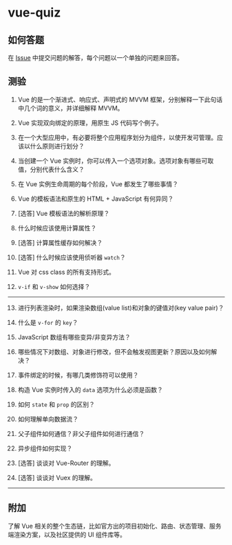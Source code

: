 # vue-quiz

## 如何答题
在 [Issue](https://github.com/ryerh/vue-quiz/issues/new) 中提交问题的解答，每个问题以一个单独的问题来回答。

## 测验
1. Vue 的是一个渐进式、响应式、声明式的 MVVM 框架，分别解释一下此句话中几个词的意义，并详细解释 MVVM。

2. Vue 实现双向绑定的原理，用原生 JS 代码写个例子。

3. 在一个大型应用中，有必要将整个应用程序划分为组件，以使开发可管理。应该以什么原则进行划分？

4. 当创建一个 Vue 实例时，你可以传入一个选项对象。选项对象有哪些可取值，分别代表什么含义？

5. 在 Vue 实例生命周期的每个阶段，Vue 都发生了哪些事情？

6. Vue 的模板语法和原生的 HTML + JavaScript 有何异同？

7. [选答] Vue 模板语法的解析原理？

8. 什么时候应该使用计算属性？

9. [选答] 计算属性缓存如何解决？

10. [选答] 什么时候应该使用侦听器 `watch`？

11. Vue 对 css class 的所有支持形式。

12. `v-if` 和 `v-show` 如何选择？

---

13. 进行列表渲染时，如果渲染数组(value list)和对象的键值对(key value pair)？

14. 什么是 `v-for` 的 `key`？

15. JavaScript 数组有哪些变异/非变异方法？

16. 哪些情况下对数组、对象进行修改，但不会触发视图更新？原因以及如何解决？

17. 事件绑定的时候，有哪几类修饰符可以使用？

18. 构造 Vue 实例时传入的 `data` 选项为什么必须是函数？

19. 如何 `state` 和 `prop` 的区别？

20. 如何理解单向数据流？

21. 父子组件如何通信？非父子组件如何进行通信？

22. 异步组件如何实现？

23. [选答] 谈谈对 Vue-Router 的理解。

24. [选答] 谈谈对 Vuex 的理解。

---

## 附加

了解 Vue 相关的整个生态链，比如官方出的项目初始化、路由、状态管理、服务端渲染方案，以及社区提供的 UI 组件库等。
